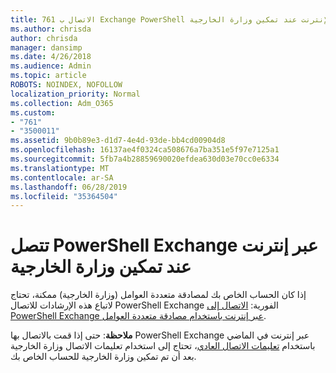 ```yaml
---
title: 761 الاتصال ب Exchange PowerShell عبر الإنترنت عند تمكين وزارة الخارجية
ms.author: chrisda
author: chrisda
manager: dansimp
ms.date: 4/26/2018
ms.audience: Admin
ms.topic: article
ROBOTS: NOINDEX, NOFOLLOW
localization_priority: Normal
ms.collection: Adm_O365
ms.custom:
- "761"
- "3500011"
ms.assetid: 9b0b89e3-d1d7-4e4d-93de-bb4cd00904d8
ms.openlocfilehash: 16137ae4f0324ca508676a7ba351e5f97e7125a1
ms.sourcegitcommit: 5fb7a4b28859690020efdea630d03e70cc0e6334
ms.translationtype: MT
ms.contentlocale: ar-SA
ms.lasthandoff: 06/28/2019
ms.locfileid: "35364504"
---
```

# <a name="connect-to-exchange-online-powershell-when-mfa-is-enabled"></a>تتصل PowerShell Exchange عبر إنترنت عند تمكين وزارة الخارجية

إذا كان الحساب الخاص بك لمصادقة متعددة العوامل (وزارة الخارجية) ممكنة، تحتاج لاتباع هذه الإرشادات للاتصال PowerShell Exchange الفورية: [الاتصال إلى PowerShell Exchange عبر إنترنت باستخدام مصادقة متعددة العوامل](https://docs.microsoft.com/powershell/exchange/exchange-online/connect-to-exchange-online-powershell/mfa-connect-to-exchange-online-powershell).

**ملاحظة**: حتى إذا قمت بالاتصال بها PowerShell Exchange عبر إنترنت في الماضي باستخدام [تعليمات الاتصال العادي](https://docs.microsoft.com/powershell/exchange/exchange-online/connect-to-exchange-online-powershell/connect-to-exchange-online-powershell)، تحتاج إلى استخدام تعليمات الاتصال وزارة الخارجية بعد أن تم تمكين وزارة الخارجية للحساب الخاص بك.
